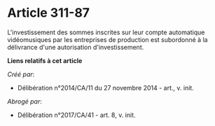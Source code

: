 # Article 311-87

L'investissement des sommes inscrites sur leur compte automatique vidéomusiques par les entreprises de production est
subordonné à la délivrance d'une autorisation d'investissement.

**Liens relatifs à cet article**

_Créé par_:

  - Délibération n°2014/CA/11 du 27 novembre 2014 - art., v. init.

_Abrogé par_:

  - Délibération n°2017/CA/41 - art. 8, v. init.
